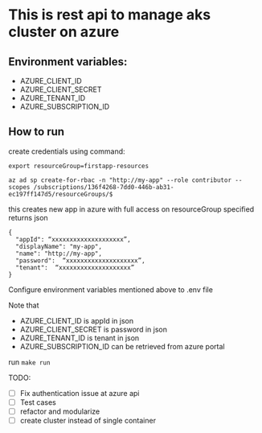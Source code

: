 # This is rest api to manage aks cluster on azure

## Environment variables:

- AZURE_CLIENT_ID
- AZURE_CLIENT_SECRET
- AZURE_TENANT_ID
- AZURE_SUBSCRIPTION_ID

## How to run

create credentials using command:

```
export resourceGroup=firstapp-resources

az ad sp create-for-rbac -n "http://my-app" --role contributor --scopes /subscriptions/136f4268-7dd0-446b-ab31-ec197ff147d5/resourceGroups/$
```
this creates new app in azure with full access on resourceGroup specified returns json
```
{
  "appId": “xxxxxxxxxxxxxxxxxxxx”,
  "displayName": "my-app",
  "name": "http://my-app",
  "password":  “xxxxxxxxxxxxxxxxxxxx”,
  "tenant":  “xxxxxxxxxxxxxxxxxxxx”
}
```
Configure environment variables mentioned above to .env file

Note that
- AZURE_CLIENT_ID is appId in json
- AZURE_CLIENT_SECRET is password in json
- AZURE_TENANT_ID is tenant in json
- AZURE_SUBSCRIPTION_ID can be retrieved from azure portal 

run 
`make run`




TODO:

- [ ] Fix authentication issue at azure api
- [ ] Test cases
- [ ] refactor and modularize
- [ ] create cluster instead of single container